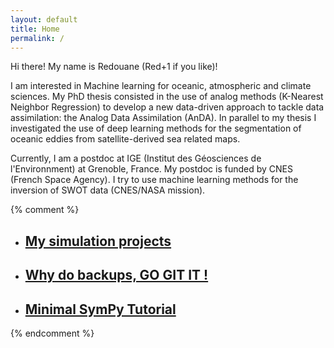 ```yaml
---
layout: default
title: Home
permalink: /
---
```


Hi there! My name is Redouane (Red+1 if you like)!

I am interested in Machine learning for oceanic, atmospheric and climate sciences. My PhD thesis consisted in the use of analog methods (K-Nearest Neighbor Regression) to develop a new data-driven approach to tackle data assimilation: the Analog Data Assimilation (AnDA). In parallel to my thesis I investigated the use of deep learning methods for the segmentation of oceanic eddies from satellite-derived sea related maps.

Currently, I am a postdoc at IGE (Institut des Géosciences de l'Environnment) at Grenoble, France. My postdoc is funded by CNES (French Space Agency). I try to use machine learning methods for the inversion of SWOT data (CNES/NASA mission).

{% comment %} 
<ul>
<li> <h2> <a href="/openFoam/"> My simulation projects </a>  </h2></li>
<li> <h2> <a href="/gitNotes/"> Why do backups, GO GIT IT ! </a>  </h2></li>
<li> <h2> <a href="/sympy/"> Minimal SymPy Tutorial  </a>  </h2></li>
</ul>
{% endcomment %}


